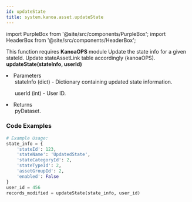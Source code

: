 ```yaml
---
id: updateState
title: system.kanoa.asset.updateState
---
```


import PurpleBox from '@site/src/components/PurpleBox';
import HeaderBox from '@site/src/components/HeaderBox';

<PurpleBox>This function requires <b>KanoaOPS</b> module</PurpleBox>
<HeaderBox header="Description">Update the state info for a given stateId. Update stateAssetLink table accordingly (kanoaOPS).</HeaderBox>
<HeaderBox header="Syntax">
    <b>updateState(stateInfo, userId)</b>
    <li> Parameters <br />
        <ul>stateInfo (dict) - Dictionary containing updated state information.</ul>
        <ul>userId (int) - User ID.</ul>
    </li>
    <li> Returns <br />
        <ul>pyDataset.</ul>
    </li>
</HeaderBox>

### Code Examples

```python
# Example Usage:
state_info = {
    'stateId': 123,
    'stateName': 'UpdatedState',
    'stateCategoryId': 2,
    'stateTypeId': 2,
    'assetGroupId': 2,
    'enabled': False
}
user_id = 456
records_modified = updateState(state_info, user_id)

